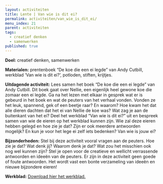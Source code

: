 ```yaml
---
layout: activiteiten
title: Lente | Van wie is dit ei?
permalink: activiteiten/van_wie_is_dit_ei/
menu_index: 21
parent: activiteiten
tags:
  - creatief denken
  - samenwerken
published: true
---
```


**Doel:** creatief denken, samenwerken

<p style="margin-top: 10px;"/>

**Materialen:** prentenboek “De koe die een ei legde” van Andy Cutbill, werkblad ‘Van wie is dit ei?’, potloden, stiften, krijtjes.

<p style="margin-top: 10px;"/>

**Uitdagende activiteit:** Lees samen het boek “De koe die een ei legde” van Andy Cutbill. Dit boek gaat over Nellie, een eigenlijk heel gewone koe die zomaar een ei legde. Ga na het lezen met elkaar in gesprek wat er is gebeurd in het boek en wat de peuters van het verhaal vonden. Vonden ze het leuk, spannend, gek of een beetje raar? En waarom? Hoe kwam het dat alle dieren dachten dat het ei van Nellie de koe was? Wat zag je aan de buitenkant van het ei? Deel het werkblad “Van wie is dit ei?” uit en bespreek samen van wie de eieren op het werkblad kunnen zijn. Wie zal deze eieren hebben gelegd en hoe zie je dat? Zijn er ook meerdere antwoorden mogelijk? En kun je voor het lege ei zelf iets bedenken? Van wie is jouw ei?

<p style="margin-top: 10px;"/>

**Bijzonderheden:** Stel bij deze activiteit vooral vragen aan de peuters. Hoe zie je dat? Wat denk jij? Waarom denk je dat? Wat zou het misschien ook nog wel kunnen zijn? Stel je open voor de creatieve en wellicht verrassende antwoorden en ideeën van de peuters. Er zijn in deze activiteit geen goede of foute antwoorden. Het wordt vast een bonte verzameling van ideeën en nieuwe bijzondere eieren!

<p style="margin-top: 10px;"/>

**Werkblad:** [Download hier het werkblad.](/downloads/van_wie_is_dit_ei.pdf)
